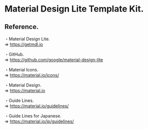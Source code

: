 # Material Design Lite Template Kit.  

## Reference.  
・Material Design Lite.  
=> <https://getmdl.io>  

・GitHub.  
=> <https://github.com/google/material-design-lite>  

・Material Icons.  
=> <https://material.io/icons/>  

・Material Design.  
=> <https://material.io>  

・Guide Lines.  
=> <https://material.io/guidelines/>  

・Guide Lines for Japanese.  
=> <https://material.io/jp/guidelines/>
